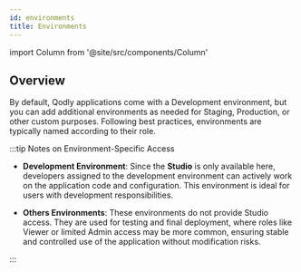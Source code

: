 ```yaml
---
id: environments
title: Environments
---
```


import Column from '@site/src/components/Column'


## Overview

By default, Qodly applications come with a Development environment, but you can add additional environments as needed for Staging, Production, or other custom purposes. Following best practices, environments are typically named according to their role.

:::tip Notes on Environment-Specific Access

- **Development Environment**: Since the **Studio** is only available here, developers assigned to the development environment can actively work on the application code and configuration. This environment is ideal for users with development responsibilities.
  
- **Others Environments**: These environments do not provide Studio access. They are used for testing and final deployment, where roles like Viewer or limited Admin access may be more common, ensuring stable and controlled use of the application without modification risks.

:::